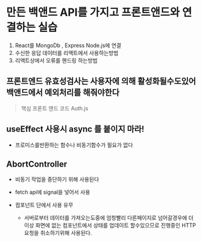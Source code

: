 # 만든 백앤드 API를 가지고 프론트앤드와 연결하는 실습
1. React를 MongoDb , Express Node.js에 연결
2. 수신한 응답 데이터를 리액트에서 사용하는방법
3. 리액트상에서 오류를 핸드링 하는방법

## 프론트엔드 유효성검사는 사용자에 의해 활성화될수도있어 백앤드에서 예외처리를 해줘야한다

> 핵심 프론트 앤드 코드 Auth.js

## useEffect 사용시 async 를 붙이지 마라!
- 프로미스를반환하는 함수나 비동기함수가 필요가 없다

## AbortController 
- 비동기 작업을 중단하기 위해 사용된다
- fetch api에 signal을 넣어서 사용

- 컴포넌트 단에서 사용 유무
  - 서버로부터 데이터를 가져오는도중에 엄청빨리 다른페이지로 넘어갈경우에 더이상 화면에 없는 컴포넌트에서 상태를 업데이트 할수있으므로 진행중인 HTTP 요청을 취소하기위해 사용된다.
